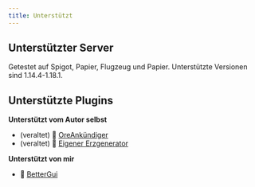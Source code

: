 ```yaml
---
title: Unterstützt
---
```


## Unterstützter Server

Getestet auf Spigot, Papier, Flugzeug und Papier. Unterstützte Versionen sind 1.14.4-1.18.1.

## Unterstützte Plugins

__Unterstützt vom Autor selbst__

* (veraltet) 📢 [OreAnkündiger](https://alessiodp.com/docs/oreannouncer/editblock#custom)
* (veraltet) 🚀 [Eigener Erzgenerator](https://github.com/DerFrZocker/Custom-Ore-Generator/wiki/ItemMods)

__Unterstützt von mir__

* 📌 [BetterGui](better-gui.md)

